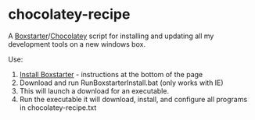 chocolatey-recipe
=================

A [Boxstarter](http://boxstarter.org/)/[Chocolatey](https://chocolatey.org/) script for installing and updating all my development tools on a new windows box. 

Use:
  1. [Install Boxstarter](https://boxstarter.org/InstallBoxstarter) - instructions at the bottom of the page
  2. Download and run RunBoxstarterInstall.bat (only works with IE)
  3. This will launch a download for an executable. 
  4. Run the executable it will download, install, and configure all programs in chocolatey-recipe.txt
